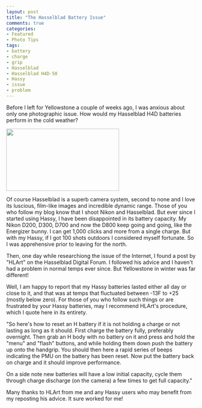 ```yaml
---
layout: post
title: "The Hasselblad Battery Issue"
comments: true
categories:
- Featured
- Photo Tips
tags:
- battery
- charge
- grip
- Hasselblad
- Hasselblad H4D-50
- Hassy
- issue
- problem
---
```

Before I left for Yellowstone a couple of weeks ago, I was anxious about only one photographic issue. How would my Hasselblad H4D batteries perform in the cold weather?

<a href="http://blog.lesterpickerphoto.com/wp-content/uploads/2013/01/imgres-1.jpeg"><img class="size-medium wp-image-2555" title="imgres-1" src="http://blog.lesterpickerphoto.com/wp-content/uploads/2013/01/imgres-1-300x165.jpeg" alt="" width="300" height="165"></a>

Of course Hasselblad is a superb camera system, second to none and I love its luscious, film-like images and incredible dynamic range. Those of you who follow my blog know that I shoot Nikon and Hasselblad. But ever since I started using Hassy, I have been disappointed in its battery capacity. My Nikon D200, D300, D700 and now the D800 keep going and going, like the Energizer bunny. I can get 1,000 clicks and more from a single charge. But with my Hassy, if I got 100 shots outdoors I considered myself fortunate. So I was apprehensive prior to leaving for the north.

Then, one day while researchiong the issue of the Internet, I found a post by "HLArt" on the Hasselblad Digital Forum. I followed his advice and I haven't had a problem in normal temps ever since. But Yellowstone in winter was far different!

Well, I am happy to report that my Hassy batteries lasted either all day or close to it, and that was at temps that fluctuated between -13F to +25 (mostly below zero). For those of you who follow such things or are frustrated by your Hassy batteries, may I recommend HLArt's procedure, which I quote here in its entirety.

"So here's how to reset an H battery if it is not holding a charge or not lasting as long as it should.
First charge the battery fully, preferably overnight.
Then grab an H body with no battery on it and press and hold the "menu" and "flash" buttons, and while holding them down push the battery up onto the handgrip. You should then here a rapid series of beeps indicating the PMU on the battery has been reset. Now put the battery back on charge and it should improve performance.

On a side note new batteries will have a low initial capacity, cycle them through charge discharge (on the camera) a few times to get full capacity."

Many thanks to HLArt from me and any Hassy users who may benefit from my reposting his advice. It sure worked for me!

 